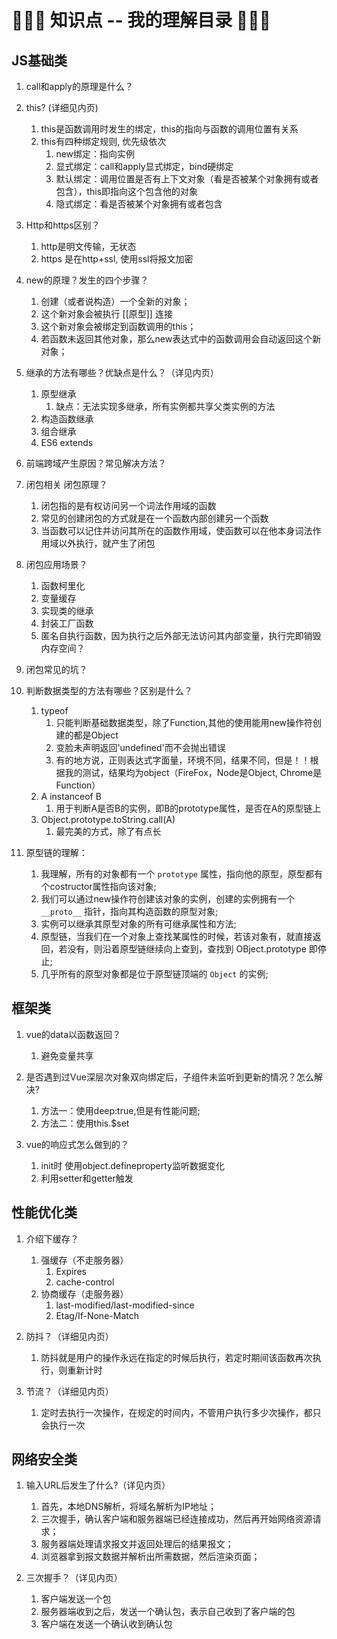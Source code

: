 # 🚌🚌🚌 知识点 -- 我的理解目录 🚌🚌🚌

## JS基础类

1. call和apply的原理是什么？

2. this? (详细见内页)
   1. this是函数调用时发生的绑定，this的指向与函数的调用位置有关系
   2. this有四种绑定规则, 优先级依次
      1. new绑定：指向实例
      2. 显式绑定：call和apply显式绑定，bind硬绑定
      3. 默认绑定：调用位置是否有上下文对象（看是否被某个对象拥有或者包含），this即指向这个包含他的对象
      4. 隐式绑定：看是否被某个对象拥有或者包含

3. Http和https区别？
    1. http是明文传输，无状态
    2. https 是在http+ssl, 使用ssl将报文加密

4. new的原理？发生的四个步骤？
   1. 创建（或者说构造）一个全新的对象；
   2. 这个新对象会被执行 [[原型]] 连接
   3. 这个新对象会被绑定到函数调用的this；
   4. 若函数未返回其他对象，那么new表达式中的函数调用会自动返回这个新对象；


5. 继承的方法有哪些？优缺点是什么？（详见内页）
   1. 原型继承
      1. 缺点：无法实现多继承，所有实例都共享父类实例的方法
   2. 构造函数继承
   3. 组合继承
   4. ES6 extends

6. 前端跨域产生原因？常见解决方法？

7. 闭包相关 闭包原理？
   1. 闭包指的是有权访问另一个词法作用域的函数
   2. 常见的创建闭包的方式就是在一个函数内部创建另一个函数
   3. 当函数可以记住并访问其所在的函数作用域，使函数可以在他本身词法作用域以外执行，就产生了闭包

8. 闭包应用场景？
   1. 函数柯里化
   2. 变量缓存
   3. 实现类的继承
   4. 封装工厂函数
   5. 匿名自执行函数，因为执行之后外部无法访问其内部变量，执行完即销毁内存空间？

9.  闭包常见的坑？

10. 判断数据类型的方法有哪些？区别是什么？
    1. typeof
       1. 只能判断基础数据类型，除了Function,其他的使用能用new操作符创建的都是Object
       2. 变脸未声明返回'undefined'而不会抛出错误
       3. 有的地方说，正则表达式字面量，环境不同，结果不同，但是！！根据我的测试，结果均为object（FireFox，Node是Object, Chrome是Function）
    2. A instanceof B 
       1. 用于判断A是否B的实例，即B的prototype属性，是否在A的原型链上
    3. Object.prototype.toString.call(A) 
       1. 最完美的方式，除了有点长

11. 原型链的理解：
    1.  我理解，所有的对象都有一个 `prototype` 属性，指向他的原型，原型都有个costructor属性指向该对象;
    2.  我们可以通过new操作符创建该对象的实例，创建的实例拥有一个 `__proto__` 指针，指向其构造函数的原型对象;
    3.  实例可以继承其原型对象的所有可继承属性和方法;
    4.  原型链，当我们在一个对象上查找某属性的时候，若该对象有，就直接返回，若没有，则沿着原型链继续向上查到，查找到 OBject.prototype 即停止;
    5.  几乎所有的原型对象都是位于原型链顶端的 `Object` 的实例;


## 框架类
1. vue的data以函数返回？
   1. 避免变量共享

2. 是否遇到过Vue深层次对象双向绑定后，子组件未监听到更新的情况？怎么解决?
   1. 方法一：使用deep:true,但是有性能问题;
   2. 方法二：使用this.$set

3. vue的响应式怎么做到的？
   1. init时 使用object.defineproperty监听数据变化
   2. 利用setter和getter触发


## 性能优化类

1. 介绍下缓存？
   1. 强缓存（不走服务器）
      1. Expires
      2. cache-control
   2. 协商缓存（走服务器）
      1. last-modified/last-modified-since
      2. Etag/If-None-Match

2. 防抖？（详细见内页）
   1. 防抖就是用户的操作永远在指定的时候后执行，若定时期间该函数再次执行，则重新计时

3. 节流？（详细见内页）
   1. 定时去执行一次操作，在规定的时间内，不管用户执行多少次操作，都只会执行一次


## 网络安全类

1. 输入URL后发生了什么?（详见内页）
   1. 首先，本地DNS解析，将域名解析为IP地址；
   2. 三次握手，确认客户端和服务器端已经连接成功，然后再开始网络资源请求；
   3. 服务器端处理请求报文并返回处理后的结果报文；
   4. 浏览器拿到报文数据并解析出所需数据，然后渲染页面；

2. 三次握手？（详见内页）
   1. 客户端发送一个包 
   2. 服务器端收到之后，发送一个确认包，表示自己收到了客户端的包
   3. 客户端在发送一个确认收到确认包
